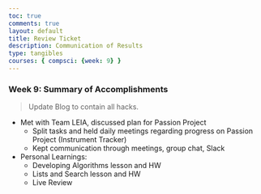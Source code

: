 ```yaml
---
toc: true
comments: true
layout: default
title: Review Ticket
description: Communication of Results
type: tangibles
courses: { compsci: {week: 9} }
---
```


### Week 9: Summary of Accomplishments
> Update Blog to contain all hacks.  

- Met with Team LEIA, discussed plan for Passion Project
  - Split tasks and held daily meetings regarding progress on Passion Project (Instrument Tracker)
  - Kept communication through meetings, group chat, Slack
- Personal Learnings:
  - Developing Algorithms lesson and HW
  - Lists and Search lesson and HW
  - Live Review